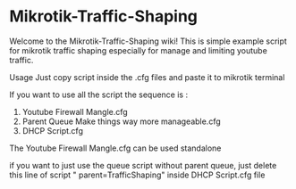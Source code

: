 # Mikrotik-Traffic-Shaping
Welcome to the Mikrotik-Traffic-Shaping wiki! This is simple example script for mikrotik traffic shaping especially for manage and limiting youtube traffic.

Usage
Just copy script inside the .cfg files and paste it to mikrotik terminal

If you want to use all the script the sequence is :
1. Youtube Firewall Mangle.cfg
2. Parent Queue Make things way more manageable.cfg
3. DHCP Script.cfg

The Youtube Firewall Mangle.cfg can be used standalone

if you want to just use the queue script without parent queue, just delete this line of script " parent=TrafficShaping" inside DHCP Script.cfg file
